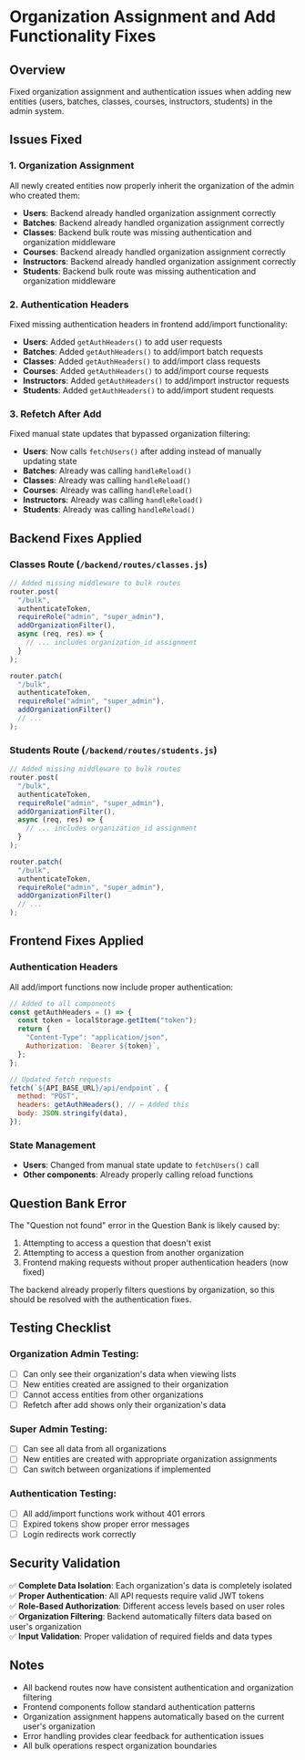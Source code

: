 # Organization Assignment and Add Functionality Fixes

## Overview

Fixed organization assignment and authentication issues when adding new entities (users, batches, classes, courses, instructors, students) in the admin system.

## Issues Fixed

### 1. Organization Assignment

All newly created entities now properly inherit the organization of the admin who created them:

- **Users**: Backend already handled organization assignment correctly
- **Batches**: Backend already handled organization assignment correctly
- **Classes**: Backend bulk route was missing authentication and organization middleware
- **Courses**: Backend already handled organization assignment correctly
- **Instructors**: Backend already handled organization assignment correctly
- **Students**: Backend bulk route was missing authentication and organization middleware

### 2. Authentication Headers

Fixed missing authentication headers in frontend add/import functionality:

- **Users**: Added `getAuthHeaders()` to add user requests
- **Batches**: Added `getAuthHeaders()` to add/import batch requests
- **Classes**: Added `getAuthHeaders()` to add/import class requests
- **Courses**: Added `getAuthHeaders()` to add/import course requests
- **Instructors**: Added `getAuthHeaders()` to add/import instructor requests
- **Students**: Added `getAuthHeaders()` to add/import student requests

### 3. Refetch After Add

Fixed manual state updates that bypassed organization filtering:

- **Users**: Now calls `fetchUsers()` after adding instead of manually updating state
- **Batches**: Already was calling `handleReload()`
- **Classes**: Already was calling `handleReload()`
- **Courses**: Already was calling `handleReload()`
- **Instructors**: Already was calling `handleReload()`
- **Students**: Already was calling `handleReload()`

## Backend Fixes Applied

### Classes Route (`/backend/routes/classes.js`)

```javascript
// Added missing middleware to bulk routes
router.post(
  "/bulk",
  authenticateToken,
  requireRole("admin", "super_admin"),
  addOrganizationFilter(),
  async (req, res) => {
    // ... includes organization_id assignment
  }
);

router.patch(
  "/bulk",
  authenticateToken,
  requireRole("admin", "super_admin"),
  addOrganizationFilter()
  // ...
);
```

### Students Route (`/backend/routes/students.js`)

```javascript
// Added missing middleware to bulk routes
router.post(
  "/bulk",
  authenticateToken,
  requireRole("admin", "super_admin"),
  addOrganizationFilter(),
  async (req, res) => {
    // ... includes organization_id assignment
  }
);

router.patch(
  "/bulk",
  authenticateToken,
  requireRole("admin", "super_admin"),
  addOrganizationFilter()
  // ...
);
```

## Frontend Fixes Applied

### Authentication Headers

All add/import functions now include proper authentication:

```javascript
// Added to all components
const getAuthHeaders = () => {
  const token = localStorage.getItem("token");
  return {
    "Content-Type": "application/json",
    Authorization: `Bearer ${token}`,
  };
};

// Updated fetch requests
fetch(`${API_BASE_URL}/api/endpoint`, {
  method: "POST",
  headers: getAuthHeaders(), // ← Added this
  body: JSON.stringify(data),
});
```

### State Management

- **Users**: Changed from manual state update to `fetchUsers()` call
- **Other components**: Already properly calling reload functions

## Question Bank Error

The "Question not found" error in the Question Bank is likely caused by:

1. Attempting to access a question that doesn't exist
2. Attempting to access a question from another organization
3. Frontend making requests without proper authentication headers (now fixed)

The backend already properly filters questions by organization, so this should be resolved with the authentication fixes.

## Testing Checklist

### Organization Admin Testing:

- [ ] Can only see their organization's data when viewing lists
- [ ] New entities created are assigned to their organization
- [ ] Cannot access entities from other organizations
- [ ] Refetch after add shows only their organization's data

### Super Admin Testing:

- [ ] Can see all data from all organizations
- [ ] New entities are created with appropriate organization assignments
- [ ] Can switch between organizations if implemented

### Authentication Testing:

- [ ] All add/import functions work without 401 errors
- [ ] Expired tokens show proper error messages
- [ ] Login redirects work correctly

## Security Validation

✅ **Complete Data Isolation**: Each organization's data is completely isolated  
✅ **Proper Authentication**: All API requests require valid JWT tokens  
✅ **Role-Based Authorization**: Different access levels based on user roles  
✅ **Organization Filtering**: Backend automatically filters data based on user's organization  
✅ **Input Validation**: Proper validation of required fields and data types

## Notes

- All backend routes now have consistent authentication and organization filtering
- Frontend components follow standard authentication patterns
- Organization assignment happens automatically based on the current user's organization
- Error handling provides clear feedback for authentication issues
- All bulk operations respect organization boundaries
